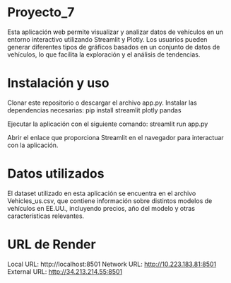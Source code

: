 # Proyecto_7
Esta aplicación web permite visualizar y analizar datos de vehículos en un entorno interactivo utilizando Streamlit y Plotly. Los usuarios pueden generar diferentes tipos de gráficos basados en un conjunto de datos de vehículos, lo que facilita la exploración y el análisis de tendencias.

# Instalación y uso
Clonar este repositorio o descargar el archivo app.py.
Instalar las dependencias necesarias:
pip install streamlit plotly pandas

Ejecutar la aplicación con el siguiente comando:
streamlit run app.py

Abrir el enlace que proporciona Streamlit en el navegador para interactuar con la aplicación.

# Datos utilizados
El dataset utilizado en esta aplicación se encuentra en el archivo Vehicles_us.csv, que contiene información sobre distintos modelos de vehículos en EE.UU., incluyendo precios, año del modelo y otras características relevantes.
# URL de Render
  Local URL: http://localhost:8501
  Network URL: http://10.223.183.81:8501
  External URL: http://34.213.214.55:8501
